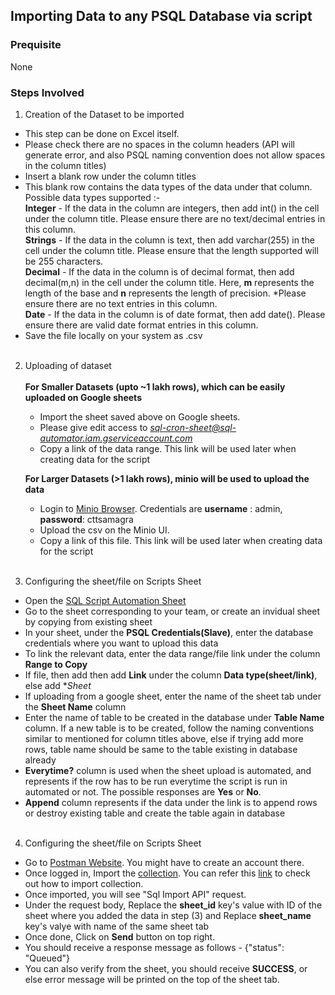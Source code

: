 ## Importing Data to any PSQL Database via script 

### Prequisite

None

### Steps Involved

1. Creation of the Dataset to be imported<br />
 - This step can be done on Excel itself.<br />
 - Please check there are no spaces in the column headers (API will generate error, and also PSQL naming convention does not allow spaces in the column titles)<br />
 - Insert a blank row under the column titles<br />
 - This blank row contains the data types of the data under that column. Possible data types supported :-<br />
     **Integer** - If the data in the column are integers, then add int() in the cell under the column title. Please ensure there are no text/decimal entries in this column.<br />
     **Strings** - If the data in the column is text, then add varchar(255) in the cell under the column title. Please ensure that the length supported will be 255 characters.<br />
     **Decimal** - If the data in the column is of decimal format, then add decimal(m,n) in the cell under the column title. Here, **m** represents the length of the base and                        **n** represents the length of precision. *Please ensure there are no text entries in this column.<br />
     **Date** - If the data in the column is of date format, then add date(). Please ensure there are valid date format entries in this column.<br />
  - Save the file locally on your system as .csv<br />
       <br />
 2. Uploading of dataset<br /><br />
     **For Smaller Datasets (upto ~1 lakh rows), which can be easily uploaded on Google sheets**<br />
     - Import the sheet saved above on Google sheets.<br />
     - Please give edit access to *sql-cron-sheet@sql-automator.iam.gserviceaccount.com*<br />
     - Copy a link of the data range. This link will be used later when creating data for the script<br />

     **For Larger Datasets (>1 lakh rows), minio will be used to upload the data**<br />
     - Login to [Minio Browser](https://cdn.samagra.io/). Credentials are **username** : admin, **password**: cttsamagra<br />
     - Upload the csv on the Minio UI.<br />
     - Copy a link of this file. This link will be used later when creating data for the script<br />
     <br />
 3. Configuring the sheet/file on Scripts Sheet<br />
 - Open the [SQL Script Automation Sheet](https://docs.google.com/spreadsheets/d/1S8SnVgJtHe1u5Uz1sb99TvdIVqeipgCVFJ-N0NmCEMc/edit#gid=1290455573)<br />
 - Go to the sheet corresponding to your team, or create an invidual sheet by copying from existing sheet<br />
 - In your sheet, under the **PSQL Credentials(Slave)**, enter the database credentials where you want to upload this data<br />
 - To link the relevant data, enter the data range/file link under the column **Range to Copy**<br />
 - If file, then add then add **Link** under the column **Data type(sheet/link)**, else add **Sheet*<br />
 - If uploading from a google sheet, enter the name of the sheet tab under the **Sheet Name** column<br />
 - Enter the name of table to be created in the database under **Table Name** column. If a new table is to be created, follow the naming conventions similar to mentioned for      column titles above, else if trying add more rows, table name should be same to the table existing in database already<br />
 - **Everytime?** column is used when the sheet upload is automated, and represents if the row has to be run everytime the script is run in automated or not. The possible       responses are **Yes** or **No**.<br />
 - **Append** column represents if the data under the link is to append rows or destroy existing table and create the table again in database<br />
    <br />
 4. Configuring the sheet/file on Scripts Sheet<br />
 - Go to [Postman Website](https://www.postman.com/). You might have to create an account there.<br />
 - Once logged in, Import the [collection](https://www.getpostman.com/collections/9fde9a45d1cf1959d5b3). You can refer this [link](https://learning.postman.com/docs/getting-started/importing-and-exporting-data/) to check out how to import collection.<br />
 - Once imported, you will see "Sql Import API" request.<br />
 - Under the request body, Replace the **sheet_id** key's value with ID of the sheet where you added the data in step (3) and Replace **sheet_name** key's valye with name of       the same sheet tab<br />
 - Once done, Click on **Send** button on top right.<br />
 - You should receive a response message as follows - {"status": "Queued"}<br />
 - You can also verify from the sheet, you should receive **SUCCESS**, or else error message will be printed on the top of the sheet tab.<br />
